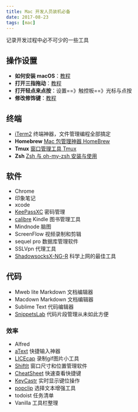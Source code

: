 ```yaml
---
title: Mac 开发人员装机必备
date: 2017-08-23
tags: [mac]
---
```


记录开发过程中必不可少的一些工具

<!-- more -->
<!-- toc -->

## 操作设置
- **如何安装 macOS**：[教程](https://support.apple.com/zh-cn/HT204904)
- **打开三指拖动**：[教程](https://support.apple.com/zh-cn/HT204609)
- **打开轻点来点按**：设置==》触控板==》光标与点按
- **修改修饰键**：[教程](https://support.apple.com/kb/PH7099?locale=zh_CN&viewlocale=zh_CN)

## 终端
- [iTerm2](https://www.iterm2.com/downloads.html) 终端神器，文件管理编程全部搞定
- **Homebrew** [Mac 包管理神器 HomeBrew](/2017/09/07/mac-2017-09-07-homebrew/)
- **Tmux** [窗口管理工具 Tmux](/2017/09/24/tmux)
- **Zsh** [Zsh 与 oh-my-zsh 安装与使用](/2017/08/16/shell-2017-08-16-zsh-install)

## 软件
- Chrome
- 印象笔记
- xcode
- [KeePassXC](https://keepassxc.org/) 密码管理
- [calibre](https://github.com/kovidgoyal/calibre) Kindle 图书管理工具
- Mindnode 脑图
- ScreenFlow 视频录制和剪辑
- sequel pro 数据库管理软件
- SSLVpn 代理工具
- [ShadowsocksX-NG-R](https://github.com/qinyuhang/ShadowsocksX-NG-R/releases) 科学上网的最佳工具

## 代码

- Mweb lite Markdown 文档编辑器
- Macdown Markdown 文档编辑器
- Sublime Text 代码编辑器
- [SnippetsLab](https://www.renfei.org/snippets-lab/) 代码片段管理从未如此方便

### 效率

- Alfred
- [aText](http://xclient.info/s/atext.html?_=27616038f53cd5faaa39e6ab06ffb219#history_versions) 快捷输入神器
- [LICEcap](https://www.cockos.com/licecap/) 录制gif图片小工具
- [Shiftlt](https://github.com/fikovnik/ShiftIt/releases) 窗口尺寸和位置管理软件
- [CheatSheet](https://www.mediaatelier.com/CheatSheet/) 快速查看快捷键
- [KeyCastr](https://wxnacy.com/2018/12/11/mac-KeyCastr/) 实时显示键位操作
- [popclip](https://pilotmoon.com/popclip/) 选择文本增强工具
- todoist 任务清单
- Vanilla 工具栏整理



